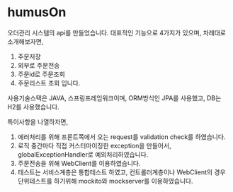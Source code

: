 # humusOn
오더관리 시스템의 api를 만들었습니다.
대표적인 기능으로 4가지가 있으며, 차례대로 소개해보자면,
1. 주문저장
2. 외부로 주문전송
3. 주문id로 주문조회
4. 주문리스트 조회
입니다.

사용기술스택은 JAVA, 스프링프레임워크이며, ORM방식인 JPA를 사용했고, DB는 H2를 사용했습니다.

특이사항을 나열하자면,
1. 에러처리를 위해 프론트쪽에서 오는 request를 validation check를 하였습니다.
2. 로직 중간마다 직접 커스터마이징한 exception을 만들어서, globalExceptionHandler로 예외처리하였습니다.
3. 주문전송을 위해 WebClient를 이용하였습니다.
4. 테스트는 서비스계층은 통합테스트 하였고, 컨트롤러계층이나 WebClient의 경우 단위테스트를 하기위해 mockito와 mockserver를 이용하였습니다.





